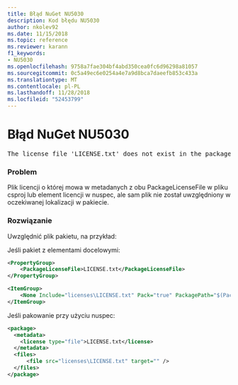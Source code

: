 ```yaml
---
title: Błąd NuGet NU5030
description: Kod błędu NU5030
author: nkolev92
ms.date: 11/15/2018
ms.topic: reference
ms.reviewer: karann
f1_keywords:
- NU5030
ms.openlocfilehash: 9758a7fae304bf4abd350cea0fc6d96298a81057
ms.sourcegitcommit: 0c5a49ec6e0254a4e7a9d8bca7daeefb853c433a
ms.translationtype: MT
ms.contentlocale: pl-PL
ms.lasthandoff: 11/28/2018
ms.locfileid: "52453799"
---
```

# <a name="nuget-error-nu5030"></a>Błąd NuGet NU5030
<pre>The license file 'LICENSE.txt' does not exist in the package.</pre>

### <a name="issue"></a>Problem

Plik licencji o której mowa w metadanych z obu PackageLicenseFile w pliku csproj lub element licencji w nuspec, ale sam plik nie został uwzględniony w oczekiwanej lokalizacji w pakiecie.


### <a name="solution"></a>Rozwiązanie

Uwzględnić plik pakietu, na przykład:

Jeśli pakiet z elementami docelowymi:
```xml
<PropertyGroup>
    <PackageLicenseFile>LICENSE.txt</PackageLicenseFile>
</PropertyGroup>

<ItemGroup>
    <None Include="licenses\LICENSE.txt" Pack="true" PackagePath="$(PackageLicenseFile)" />
</ItemGroup>
```

Jeśli pakowanie przy użyciu nuspec:
```xml
<package>
  <metadata>
    <license type="file">LICENSE.txt</license>
  </metadata>
  <files>
      <file src="licenses\LICENSE.txt" target="" />
  </files>
</package>
```